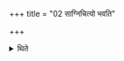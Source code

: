 +++
title = "02 साग्निचित्यो भवति"

+++

<details><summary>थिते</summary>

साग्निचित्यो भवति २
</details>
